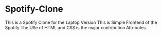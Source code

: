 # Spotify-Clone
This is a Spotify Clone for the  Laptop Version 
This is Simple Frontend of the Spotify
The USe of HTML and CSS is the major contribution Attributes. 

